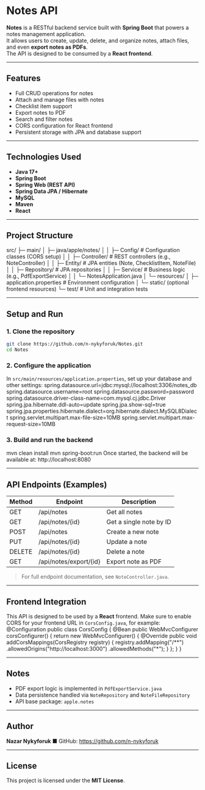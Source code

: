 # Notes API

**Notes** is a RESTful backend service built with **Spring Boot** that powers a notes management application.  
It allows users to create, update, delete, and organize notes, attach files, and even **export notes as PDFs**.  
The API is designed to be consumed by a **React frontend**.

---

## Features

-  Full CRUD operations for notes  
-  Attach and manage files with notes  
-  Checklist item support  
-  Export notes to PDF  
-  Search and filter notes  
-  CORS configuration for React frontend  
-  Persistent storage with JPA and database support  

---

## Technologies Used

- **Java 17+**  
- **Spring Boot**  
- **Spring Web (REST API)**  
- **Spring Data JPA / Hibernate**  
- **MySQL**  
- **Maven**
- **React**  

---

## Project Structure

src/
├─ main/
│ ├─ java/apple/notes/
│ │ ├─ Config/ # Configuration classes (CORS setup)
│ │ ├─ Controller/ # REST controllers (e.g., NoteController)
│ │ ├─ Entity/ # JPA entities (Note, ChecklistItem, NoteFile)
│ │ ├─ Repository/ # JPA repositories
│ │ ├─ Service/ # Business logic (e.g., PdfExportService)
│ │ └─ NotesApplication.java
│ └─ resources/
│ ├─ application.properties # Environment configuration
│ └─ static/ (optional frontend resources)
└─ test/ # Unit and integration tests

---

## Setup and Run

### 1. Clone the repository

```bash
git clone https://github.com/n-nykyforuk/Notes.git
cd Notes
```

### 2. Configure the application
In `src/main/resources/application.properties`, set up your database and other settings:
spring.datasource.url=jdbc:mysql://localhost:3306/notes_db
spring.datasource.username=root
spring.datasource.password=password
spring.datasource.driver-class-name=com.mysql.cj.jdbc.Driver
spring.jpa.hibernate.ddl-auto=update
spring.jpa.show-sql=true
spring.jpa.properties.hibernate.dialect=org.hibernate.dialect.MySQL8Dialect
spring.servlet.multipart.max-file-size=10MB
spring.servlet.multipart.max-request-size=10MB

### 3. Build and run the backend
mvn clean install
mvn spring-boot:run
Once started, the backend will be available at:
http://localhost:8080

---

##  API Endpoints (Examples)
| Method | Endpoint | Description |
|--------|-----------|-------------|
| GET | /api/notes | Get all notes |
| GET | /api/notes/{id} | Get a single note by ID |
| POST | /api/notes | Create a new note |
| PUT | /api/notes/{id} | Update a note |
| DELETE | /api/notes/{id} | Delete a note |
| GET | /api/notes/export/{id} | Export note as PDF |
> For full endpoint documentation, see `NoteController.java`.

---

## Frontend Integration
This API is designed to be used by a **React** frontend.
Make sure to enable CORS for your frontend URL in `CorsConfig.java`, for example:
@Configuration
public class CorsConfig {
@Bean
public WebMvcConfigurer corsConfigurer() {
return new WebMvcConfigurer() {
@Override
public void addCorsMappings(CorsRegistry registry) {
registry.addMapping("/**")
.allowedOrigins("http://localhost:3000")
.allowedMethods("*");
}
};
}
} 

---  

##  Notes
- PDF export logic is implemented in `PdfExportService.java`
- Data persistence handled via `NoteRepository` and `NoteFileRepository`
- API base package: `apple.notes`

---

## Author
**Nazar Nykyforuk**
■ GitHub: https://github.com/n-nykyforuk

---

## License
This project is licensed under the **MIT License**.


